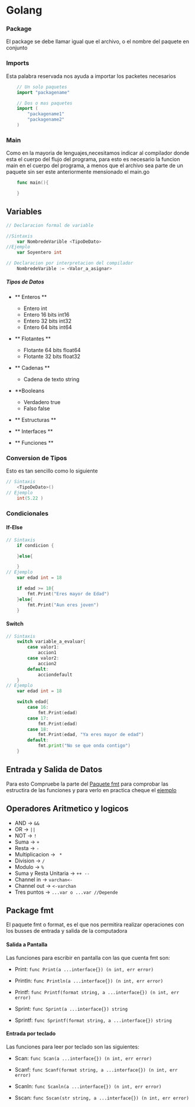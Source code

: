 # Golang

### Package
El package se debe llamar igual que el archivo, o el nombre del paquete en conjunto

### Imports
Esta palabra reservada nos ayuda a importar los packetes necesarios

```Go
    // Un solo paquetes
    import "packagename"

    // Dos o mas paquetes
    import (
        "packagename1"
        "packagename2"
    )
```
### Main
Como en la mayoria de lenguajes,necesitamos indicar al compilador donde esta el cuerpo del flujo del programa,
para esto es necesario la funcion main en el cuerpo del programa, a menos que el archivo sea parte de un paquete sin ser este anteriormente mensionado el main.go

```Go
    func main(){

    }
```
## Variables
```Go
// Declaracion formal de variable

//Sintaxis
    var NombredeVarible <TipoDeDato>
//Ejemplo
    var Soyentero int

// Declaracion por interpretacion del compilador
    NombredeVarible := <Valor_a_asignar>
```
##### Tipos de Datos
+ ** Enteros **
    - Entero int
    - Entero 16 bits int16
    - Entero 32 bits int32
    - Entero 64 bits int64

+ ** Flotantes **
    - Flotante 64 bits float64
    - Flotante 32 bits float32

+ ** Cadenas **
    - Cadena de texto string

+ **Booleans
    - Verdadero true
    - Falso false

+ ** Estructuras **

+ ** Interfaces **

+ ** Funciones **

### Conversion de Tipos
Esto es tan sencillo como lo siguiente

```Go
// Sintaxis
    <TipoDeDato>()
// Ejemplo
    int(5.22 )
```
### Condicionales

#### If-Else
```Go
// Sintaxis
    if condicion {

    }else{

    }
// Ejemplo
    var edad int = 18

    if edad >= 18{
        fmt.Print("Eres mayor de Edad")
    }else{
        fmt.Print("Aun eres joven")
    }
```
#### Switch
```Go
// Sintaxis
    switch variable_a_evaluar{
        case valor1:
            accion1
        case valor2:
            accion2
        default:
            acciondefault
    }
// Ejemplo
    var edad int = 18

    switch edad{
        case 16:
            fmt.Print(edad)
        case 17:
            fmt.Print(edad)
        case 18:
            fmt.Print(edad, "Ya eres mayor de edad")
        default:
            fmt.print("No se que onda contigo")
    }
```
## Entrada y Salida de Datos

Para esto Compruebe la parte del [Paquete fmt](#fmt) para comprobar las estructira de las funciones y para verlo en practica cheque el [ejemplo](./Ejemplos/in_out.go)

## Operadores Aritmetico y logicos
+ AND -> ``` && ```
+ OR  -> ``` || ```
+ NOT -> ``` !  ```
+ Suma -> ``` + ```
+ Resta -> ``` - ```
+ Multiplicacion -> ```  * ```
+ Division -> ``` / ```
+ Modulo -> ``` % ```
+ Suma y Resta Unitaria -> ``` ++ -- ```
+ Channel in -> ``` varchan<- ```
+ Channel out -> ``` <-varchan ```
+ Tres puntos -> ``` ...var o ...var //Depende ```

<a name="fmt"></a>
## Package fmt
El paquete fmt o format, es el que nos permitira realizar operaciones con los busses de entrada y salida de la computadora

#### Salida a Pantalla
Las funciones para escribir en pantalla con las que cuenta fmt son:

- Print: ```func Print(a ...interface{}) (n int, err error)```

- Println: ```func Println(a ...interface{}) (n int, err error)```

- Printf: ```func Printf(format string, a ...interface{}) (n int, err error)```

- Sprint: ```func Sprint(a ...interface{}) string```

- Sprintf: ```func Sprintf(format string, a ...interface{}) string```

#### Entrada por teclado
Las funciones para leer por teclado son las siguientes:

- Scan: ```func Scan(a ...interface{}) (n int, err error)```

- Scanf: ```func Scanf(format string, a ...interface{}) (n int, err error)```

- Scanln: ```func Scanln(a ...interface{}) (n int, err error)```

- Sscan: ```func Sscan(str string, a ...interface{}) (n int, err error)```